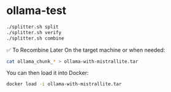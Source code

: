# ollama-test


```bash
./splitter.sh split
./splitter.sh verify
./splitter.sh combine
```

✅ To Recombine Later
On the target machine or when needed:

```bash
cat ollama_chunk_* > ollama-with-mistrallite.tar
```

You can then load it into Docker:

```bash
docker load -i ollama-with-mistrallite.tar
```
